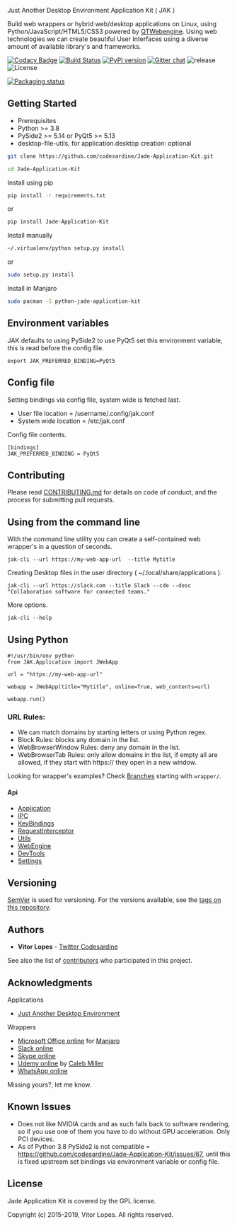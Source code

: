 Just Another Desktop Environment Application Kit ( JAK )

Build web wrappers or hybrid web/desktop applications on Linux, using Python/JavaScript/HTML5/CSS3 powered by [QTWebengine](https://wiki.qt.io/QtWebEngine). Using web technologies we can create beautiful User Interfaces using a diverse amount of available library's and frameworks.

[![Codacy Badge](https://api.codacy.com/project/badge/Grade/c79991176d484d50960a36007749b6a6)](https://www.codacy.com/app/codesardine/Jade-Application-Kit?utm_source=github.com&amp;utm_medium=referral&amp;utm_content=codesardine/Jade-Application-Kit&amp;utm_campaign=Badge_Grade)
[![Build Status](https://travis-ci.org/codesardine/Jade-Application-Kit.svg?branch=master)](https://travis-ci.org/codesardine/Jade-Application-Kit)
[![PyPI version](https://badge.fury.io/py/Jade-Application-Kit.svg)](https://badge.fury.io/py/Jade-Application-Kit)
[![Gitter chat](https://badges.gitter.im/gitterHQ/gitter.png)](https://gitter.im/JustAnotherDesktopEnviroment/Lobby)
![release](https://img.shields.io/github/release/codesardine/jade-application-kit.svg)
![License](https://img.shields.io/github/license/codesardine/jade-application-kit.svg)

[![Packaging status](https://repology.org/badge/vertical-allrepos/python:jade-application-kit.svg)](https://repology.org/metapackage/python:jade-application-kit)

## Getting Started

* Prerequisites
* Python  >= 3.8
* PySide2 >= 5.14 or PyQt5 >= 5.13
* desktop-file-utils, for application.desktop creation: optional

```bash
git clone https://github.com/codesardine/Jade-Application-Kit.git

cd Jade-Application-Kit
```

Install using pip
```bash
pip install -r requirements.txt
```
or
```bash
pip install Jade-Application-Kit
```

Install manually
```bash
~/.virtualenv/python setup.py install
```
or
```bash
sudo setup.py install
```

Install in Manjaro
```bash
sudo pacman -S python-jade-application-kit
```

## Environment variables
JAK defaults to using PySide2 to use PyQt5 set this environment variable, this is read before the config file.
```
export JAK_PREFERRED_BINDING=PyQt5
```

## Config file
Setting bindings via config file, system wide is fetched last.
* User file location = /username/.config/jak.conf
* System wide location = /etc/jak.conf

Config file contents.
```
[bindings]
JAK_PREFERRED_BINDING = PyQt5
```

## Contributing
Please read [CONTRIBUTING.md](https://github.com/codesardine/Jade-Application-Kit/blob/master/CONTRIBUTING.md) for details on code of conduct, and the process for submitting pull requests.

## Using from the command line
With the command line utility you can create a self-contained web wrapper's in a question of seconds.
```
jak-cli --url https://my-web-app-url  --title Mytitle
```
Creating Desktop files in the user directory ( ~/.local/share/applications ).
```
jak-cli --url https://slack.com --title Slack --cde --desc "Collaboration software for connected teams."
```
More options.
```
jak-cli --help
```

## Using Python
```
#!/usr/bin/env python
from JAK.Application import JWebApp

url = "https://my-web-app-url"

webapp = JWebApp(title="Mytitle", online=True, web_contents=url)

webapp.run()
```
### URL Rules:
* We can match domains by starting letters or using Python regex.
* Block Rules: blocks any domain in the list.
* WebBrowserWindow Rules: deny any domain in the list.
* WebBrowserTab Rules: only allow domains in the list, if empty all are allowed, if they start with https:// they open in a new window.

Looking for wrapper's examples? Check [Branches](https://github.com/codesardine/Jade-Application-Kit/branches) starting with `wrapper/`.

#### Api
* [Application](https://codesardine.github.io/Jade-Application-Kit/docs/Application.html)
* [IPC](https://codesardine.github.io/Jade-Application-Kit/docs/IPC.html)
* [KeyBindings](https://codesardine.github.io/Jade-Application-Kit/docs/KeyBindings.html)
* [RequestInterceptor](https://codesardine.github.io/Jade-Application-Kit/docs/RequestInterceptor.html)
* [Utils](https://codesardine.github.io/Jade-Application-Kit/docs/Utils.html)
* [WebEngine](https://codesardine.github.io/Jade-Application-Kit/docs/WebEngine.html)
* [DevTools](https://codesardine.github.io/Jade-Application-Kit/docs/DevTools.html)
* [Settings](https://codesardine.github.io/Jade-Application-Kit/docs/Settings.html)

## Versioning

[SemVer](http://semver.org/) is used for versioning. For the versions available, see the [tags on this repository](https://github.com/codesardine/Jade-Application-Kit/tags).

## Authors

* **Vitor Lopes** - [Twitter Codesardine](https://twitter.com/codesardine)

See also the list of [contributors](https://github.com/codesardine/Jade-Application-Kit/graphs/contributors) who participated in this project.


## Acknowledgments

Applications
* [Just Another Desktop Environment](https://github.com/codesardine/Jadesktop)

Wrappers
* [Microsoft Office online](https://github.com/codesardine/Jade-Application-Kit/tree/wrapper/microsoft-office-online) for [Manjaro](https://manjaro.org)
* [Slack online](https://github.com/codesardine/Jade-Application-Kit/tree/wrapper/slack-online)
* [Skype online](https://github.com/codesardine/Jade-Application-Kit/tree/wrapper/skype-online)
* [Udemy online](https://github.com/Steffan153/udemy-online) by [Caleb Miller](https://github.com/Steffan153)
* [WhatsApp online](https://github.com/codesardine/Jade-Application-Kit/tree/wrapper/whatsapp-online)

Missing yours?, let me know.

## Known Issues
 * Does not like NVIDIA cards and as such falls back to software rendering, so if you use one of them you have to do without GPU acceleration. Only PCI devices.
 * As of Python 3.8 PySide2 is not compatible = https://github.com/codesardine/Jade-Application-Kit/issues/67, until this is fixed upstream set bindings via environment variable or config file.

## License
Jade Application Kit is covered by the GPL license.

Copyright (c) 2015-2019, Vitor Lopes. All rights reserved.

